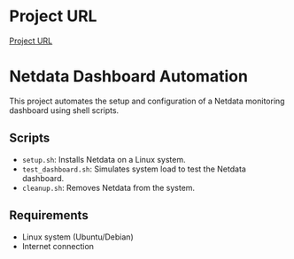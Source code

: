 # Project URL
[Project URL](https://roadmap.sh/projects/simple-monitoring-dashboard)

# Netdata Dashboard Automation

This project automates the setup and configuration of a Netdata monitoring dashboard using shell scripts.

## Scripts

- `setup.sh`: Installs Netdata on a Linux system.
- `test_dashboard.sh`: Simulates system load to test the Netdata dashboard.
- `cleanup.sh`: Removes Netdata from the system.

## Requirements

- Linux system (Ubuntu/Debian)
- Internet connection


